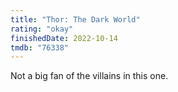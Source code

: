 ```yaml
---
title: "Thor: The Dark World"
rating: "okay"
finishedDate: 2022-10-14
tmdb: "76338"
---
```


Not a big fan of the villains in this one.

